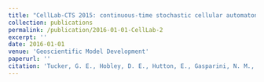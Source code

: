 ```yaml
---
title: "CellLab-CTS 2015: continuous-time stochastic cellular automaton modeling using Landlab."
collection: publications
permalink: /publication/2016-01-01-CellLab-2
excerpt: ''
date: 2016-01-01
venue: 'Geoscientific Model Development'
paperurl: ''
citation: 'Tucker, G. E., Hobley, D. E., Hutton, E., Gasparini, N. M., Istanbulluoglu, E., Adams, J. M., & Nudurupati, S. S. (2016). CellLab-CTS 2015: continuous-time stochastic cellular automaton modeling using Landlab. Geoscientific Model Development, 9(2), 823-839.'
---
```


